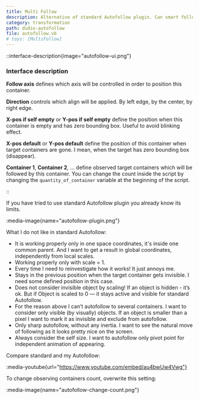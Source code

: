 ```yaml
---
title: Multi Follow
description: Alternative of standard Autofollow plugin. Can smart follows to several targets.
category: transformation
path: dudin-autofollow
file: autofollow.vb
# toys: [MultiFollow]
---
```


<!-- <MultiFollow /> -->

::interface-description{image="autofollow-ui.png"}

### Interface description

**Follow axis** defines which axis will be controlled in order to position this container.

**Direction** controls which align will be applied. By left edge, by the center, by right edge.

**X-pos if self empty** or **Y-pos if self empty** define the position when this container is empty and has zero bounding box. Useful to avoid blinking effect.

**X-pos default** or **Y-pos default** define the position of this container when target containers are gone. I mean, when the target has zero bounding box (disappear).

**Container 1**, **Container 2**, ... define observed target containers which will be followed by this container. You can change the count inside the script by changing the `quantity_of_container` variable at the beginning of the script.

::

If you have tried to use standard Autofollow plugin you already know its limits.

:media-image{name="autofollow-plugin.png"}

What I do not like in standard Autofollow:

- It is working properly only in one space coordinates, it's inside one common parent. And I want to get a result in global coordinates, independently from local scales.
- Working properly only with scale = 1.
- Every time I need to reinvestigate how it works! It just annoys me.
- Stays in the previous position when the target container gets invisible. I need some defined position in this case.
- Does not consider invisible object by scaling! If an object is hidden - it’s ok. But if Object is scaled to 0 — it stays active and visible for standard Autofollow.
- For the reason above I can’t autofollow to several containers. I want to consider only visible (by visually) objects. If an object is smaller than a pixel I want to mark it as invisible and exclude from autofollow.
- Only sharp autofollow, without any inertia. I want to see the natural move of following as it looks pretty nice on the screen.
- Always consider the self size. I want to autofollow only pivot point for independent animation of appearing.

Compare standard and my Autofollow:

:media-youtube{url="https://www.youtube.com/embed/au4bwUw4Vwg"}

To change observing containers count, overwrite this setting:

:media-image{name="autofollow-change-count.png"}
